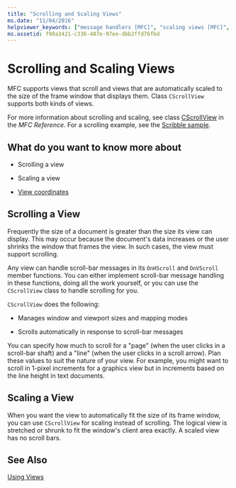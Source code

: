 ```yaml
---
title: "Scrolling and Scaling Views"
ms.date: "11/04/2016"
helpviewer_keywords: ["message handlers [MFC]", "scaling views [MFC]", "message handling [MFC], scroll bars in view class [MFC]", "scroll bars [MFC], messages", "scrolling views [MFC]"]
ms.assetid: f98a3421-c336-407e-97ee-dbb2ffd76fbd
---
```

# Scrolling and Scaling Views

MFC supports views that scroll and views that are automatically scaled to the size of the frame window that displays them. Class `CScrollView` supports both kinds of views.

For more information about scrolling and scaling, see class [CScrollView](../mfc/reference/cscrollview-class.md) in the *MFC Reference*. For a scrolling example, see the [Scribble sample](../visual-cpp-samples.md).

## What do you want to know more about

- Scrolling a view

- Scaling a view

- [View coordinates](/windows/desktop/gdi/window-coordinate-system)

##  <a name="_core_scrolling_a_view"></a> Scrolling a View

Frequently the size of a document is greater than the size its view can display. This may occur because the document's data increases or the user shrinks the window that frames the view. In such cases, the view must support scrolling.

Any view can handle scroll-bar messages in its `OnHScroll` and `OnVScroll` member functions. You can either implement scroll-bar message handling in these functions, doing all the work yourself, or you can use the `CScrollView` class to handle scrolling for you.

`CScrollView` does the following:

- Manages window and viewport sizes and mapping modes

- Scrolls automatically in response to scroll-bar messages

You can specify how much to scroll for a "page" (when the user clicks in a scroll-bar shaft) and a "line" (when the user clicks in a scroll arrow). Plan these values to suit the nature of your view. For example, you might want to scroll in 1-pixel increments for a graphics view but in increments based on the line height in text documents.

##  <a name="_core_scaling_a_view"></a> Scaling a View

When you want the view to automatically fit the size of its frame window, you can use `CScrollView` for scaling instead of scrolling. The logical view is stretched or shrunk to fit the window's client area exactly. A scaled view has no scroll bars.

## See Also

[Using Views](../mfc/using-views.md)

